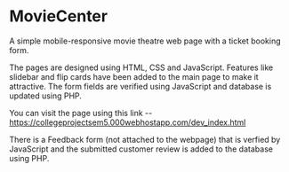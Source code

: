 # MovieCenter
A simple mobile-responsive movie theatre web page with a ticket booking form.

 The pages are designed using HTML, CSS and JavaScript. Features like slidebar and flip cards have been added to the main page to make it attractive. The form fields are verified using JavaScript and database is updated using PHP.
 
You can visit the page using this link -- https://collegeprojectsem5.000webhostapp.com/dev_index.html 

There is a Feedback form (not attached to the webpage) that is verfied by JavaScript and the submitted customer review is added to the database using PHP.
